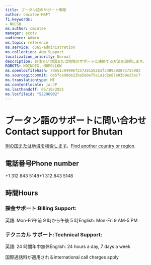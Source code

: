 ```yaml
---
title: ブータン語のサポート情報
author: cmcatee-MSFT
f1.keywords:
- NOCSH
ms.author: cmcatee
manager: scotv
audience: Admin
ms.topic: reference
ms.service: o365-administration
ms.collection: Adm_Support
localization_priority: Normal
description: お住まいの国または地域のサポートに連絡する方法を説明します。
ROBOTS: NOINDEX, NOFOLLOW
ms.openlocfilehash: 7de51c94996f25728158263f348959287573c983
ms.sourcegitcommit: de5fce90de22ba588e75e1a1d2e87e03b9e25ec7
ms.translationtype: MT
ms.contentlocale: ja-JP
ms.lasthandoff: 05/10/2021
ms.locfileid: "52296902"
---
```

# <a name="contact-support-for-bhutan"></a><span data-ttu-id="710ff-103">ブータン語のサポートに問い合わせ</span><span class="sxs-lookup"><span data-stu-id="710ff-103">Contact support for Bhutan</span></span>

<span data-ttu-id="710ff-104">[別の国または地域を検索します](../../business-video/get-help-support.md)。</span><span class="sxs-lookup"><span data-stu-id="710ff-104">[Find another country or region](../../business-video/get-help-support.md).</span></span>

## <a name="phone-number"></a><span data-ttu-id="710ff-105">電話番号</span><span class="sxs-lookup"><span data-stu-id="710ff-105">Phone number</span></span>
<span data-ttu-id="710ff-106">+1 312 843 5148</span><span class="sxs-lookup"><span data-stu-id="710ff-106">+1 312 843 5148</span></span>

## <a name="hours"></a><span data-ttu-id="710ff-107">時間</span><span class="sxs-lookup"><span data-stu-id="710ff-107">Hours</span></span>
### <a name="billing-support"></a><span data-ttu-id="710ff-108">課金サポート:</span><span class="sxs-lookup"><span data-stu-id="710ff-108">Billing Support:</span></span>

<span data-ttu-id="710ff-109">英語: Mon-Fri午前 9 時から午後 5 時</span><span class="sxs-lookup"><span data-stu-id="710ff-109">English: Mon-Fri 9 AM-5 PM</span></span>

### <a name="technical-support"></a><span data-ttu-id="710ff-110">テクニカル サポート:</span><span class="sxs-lookup"><span data-stu-id="710ff-110">Technical Support:</span></span>

<span data-ttu-id="710ff-111">英語: 24 時間年中無休</span><span class="sxs-lookup"><span data-stu-id="710ff-111">English: 24 hours a day, 7 days a week</span></span>

<span data-ttu-id="710ff-112">国際通話料が適用される</span><span class="sxs-lookup"><span data-stu-id="710ff-112">International call charges apply</span></span>
